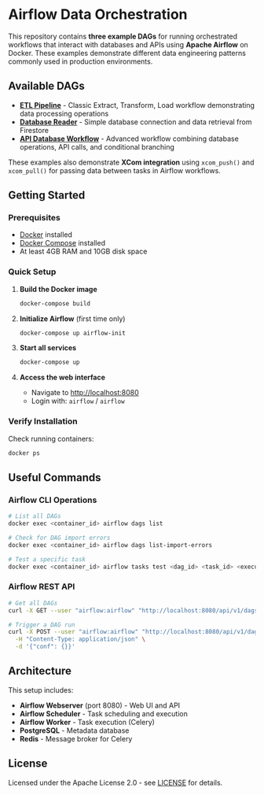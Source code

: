 # Airflow Data Orchestration

This repository contains **three example DAGs** for running orchestrated workflows that interact with databases and APIs using **Apache Airflow** on Docker. These examples demonstrate different data engineering patterns commonly used in production environments.

## Available DAGs

- **[ETL Pipeline](./dags/etl_pipeline.py)** - Classic Extract, Transform, Load workflow demonstrating data processing operations
- **[Database Reader](./dags/database_reader.py)** - Simple database connection and data retrieval from Firestore  
- **[API Database Workflow](./dags/api_database_workflow.py)** - Advanced workflow combining database operations, API calls, and conditional branching

These examples also demonstrate **XCom integration** using `xcom_push()` and `xcom_pull()` for passing data between tasks in Airflow workflows.

## Getting Started

### Prerequisites
- [Docker](https://docs.docker.com/get-docker/) installed
- [Docker Compose](https://docs.docker.com/compose/install/) installed
- At least 4GB RAM and 10GB disk space

### Quick Setup

1. **Build the Docker image**
   ```bash
   docker-compose build
   ```

2. **Initialize Airflow** (first time only)
   ```bash
   docker-compose up airflow-init
   ```

3. **Start all services**
   ```bash
   docker-compose up
   ```

4. **Access the web interface**
   - Navigate to [http://localhost:8080](http://localhost:8080)
   - Login with: `airflow` / `airflow`

### Verify Installation

Check running containers:
```bash
docker ps
```

## Useful Commands

### Airflow CLI Operations
```bash
# List all DAGs
docker exec <container_id> airflow dags list

# Check for DAG import errors
docker exec <container_id> airflow dags list-import-errors

# Test a specific task
docker exec <container_id> airflow tasks test <dag_id> <task_id> <execution_date>
```

### Airflow REST API
```bash
# Get all DAGs
curl -X GET --user "airflow:airflow" "http://localhost:8080/api/v1/dags"

# Trigger a DAG run
curl -X POST --user "airflow:airflow" "http://localhost:8080/api/v1/dags/<dag_id>/dagRuns" \
  -H "Content-Type: application/json" \
  -d '{"conf": {}}'
```

## Architecture

This setup includes:
- **Airflow Webserver** (port 8080) - Web UI and API
- **Airflow Scheduler** - Task scheduling and execution
- **Airflow Worker** - Task execution (Celery)
- **PostgreSQL** - Metadata database
- **Redis** - Message broker for Celery

## License

Licensed under the Apache License 2.0 - see [LICENSE](LICENSE) for details.
